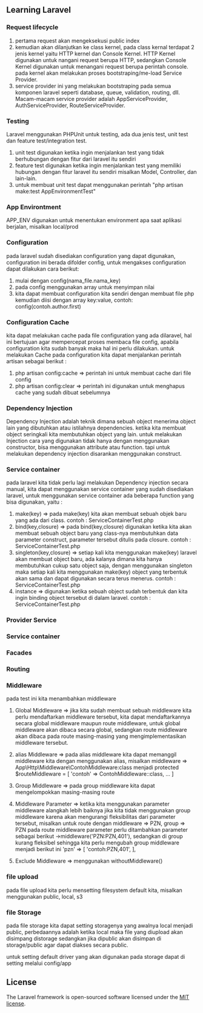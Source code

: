 

## Learning Laravel
### Request lifecycle
1. pertama request akan mengeksekusi public index
2. kemudian akan dilanjutkan ke class kernel, pada class kernal terdapat 2 jenis kernel yaitu HTTP kernel dan Console Kernel. HTTP Kernel digunakan untuk nangani request berupa HTTP, sedangkan Console Kernel digunakan untuk menangani request berupa perintah console.
pada kernel akan melakukan proses bootstraping/me-load Service Provider.
3. service provider ini yang melakukan bootstraping pada semua komponen laravel seperti database, queue, validation, routing, dll.
Macam-macam service provider adalah AppServiceProvider, AuthServiceProvider, RouteServiceProvider.

### Testing
Laravel menggunakan PHPUnit untuk testing, ada dua jenis test, unit test dan feature test/integration test.
1. unit test digunakan ketika ingin menjalankan test yang tidak berhubungan dengan fitur dari laravel itu sendiri
2. feature test digunakan ketika ingin menjalankan test yang memiliki hubungan dengan fitur laravel itu sendiri misalkan Model, Controller, dan lain-lain.
3. untuk membuat unit test dapat menggunakan perintah "php artisan make:test AppEnvironmentTest" 

### App Environtment
APP_ENV digunakan untuk menentukan  environment apa saat aplikasi berjalan, misalkan local/prod

### Configuration
pada laravel sudah disediakan configuration yang dapat digunakan, configuration ini berada difolder config, untuk mengakses configuration dapat dilakukan cara berikut: 
1. mulai dengan config(nama_file.nama_key)
2. pada config menggunakan array untuk menyimpan nilai
3. kita dapat membuat configuration kita sendiri dengan membuat file php kemudian diisi dengan array key:value, contoh: config(contoh.author.first)

### Configuration Cache
kita dapat melakukan cache pada file configuration yang ada dilaravel, hal ini bertujuan agar mempercepat proses membaca file config, apabila configuration kita sudah banyak maka hal ini perlu dilakukan. untuk melakukan Cache pada configuration kita dapat menjalankan perintah artisan sebagai berikut : 
1. php artisan config:cache => perintah ini untuk membuat cache dari file config
2. php artisan config:clear => perintah ini digunakan untuk menghapus cache yang sudah dibuat sebelumnya

### Dependency Injection
Dependency Injection adalah teknik dimana sebuah object menerima object lain yang dibutuhkan atau istilahnya dependencies. ketika kita membuat object seringkali kita membutuhkan object yang lain. 
untuk melakukan Injection cara yang digunakan tidak hanya dengan menggunakan constructor, bisa menggunakan attribute atau function. tapi untuk melakukan dependency injection disarankan menggunakan construct.

### Service container
pada laravel kita tidak perlu lagi melakukan Dependency injection secara manual, kita dapat menggunakan service container yang sudah disediakan laravel, untuk menggunakan service container ada beberapa function yang bisa digunakan, yaitu :
1. make(key) => pada make(key) kita akan membuat sebuah objek baru yang ada dari class. contoh : ServiceContainerTest.php
2. bind(key,closure) => pada bind(key,closure) digunakan ketika kita akan membuat sebuah object baru yang class-nya membutuhkan data parameter construct, parameter tersebut ditulis pada closure. contoh : ServiceContainerTest.php
3. singleton(key,closure) => setiap kali kita menggunakan make(key) laravel akan membuat object baru, ada kalanya dimana kita hanya membutuhkan cukup satu object saja, dengan menggunakan singleton maka setiap kali kita menggunakan make(key) object yang terbentuk akan sama dan dapat digunakan secara terus menerus. contoh : ServiceContainerTest.php
4. instance => digunakan ketika sebuah object sudah terbentuk dan kita ingin binding object tersebut di dalam laravel. contoh : ServiceContainerTest.php

### Provider Service

### Service container

### Facades

### Routing

### Middleware
pada test ini kita menambahkan middleware
1. Global Middleware => jika kita sudah membuat sebuah middleware kita perlu mendaftarkan middleware tersebut, kita dapat mendaftarkannya secara global middleware maupun route middleware, untuk global middleware akan dibaca secara global, sedangkan route middleware akan dibaca pada route masing-masing yang mengimplementasikan middleware tersebut.
2. alias Middleware => pada alias middleware kita dapat memanggil middleware kita dengan menggunakan alias, 
misalkan middleware => App\Http\Middleware\ContohMiddleware:class 
menjadi protected $routeMiddleware = [
        'contoh' => ContohMiddleware::class,
        ...
        ]
3. Group Middleware => pada group middleware kita dapat mengelompokkan masing-masing route 
4. Middleware Parameter => ketika kita menggunakan parameter middleware alangkah lebih baiknya jika kita tidak menggunakan group middleware karena akan mengurangi fleksibilitas dari parameter tersebut, misalkan untuk route dengan middleware => PZN, group => PZN pada route middleware parameter perlu ditambahkan parameter sebagai berikut ->middleware('PZN:PZN,401'), sedangkan di group kurang fleksibel sehingga kita perlu mengubah group middleware menjadi berikut ini 
'pzn' => [
            'contoh:PZN,401',
        ],

5. Exclude Middleware => menggunakan withoutMiddleware()

### file upload
pada file upload kita perlu mensetting filesystem default kita, misalkan menggunakan public, local, s3

### file Storage
pada file storage kita dapat setting storagenya yang awalnya local menjadi public, perbedaannya adalah ketika local maka file yang diupload akan disimpang distorage sedangkan jika dipublic akan disimpan di storage/public agar dapat diakses secara public.

untuk setting default driver yang akan digunakan pada storage dapat di setting melalui config/app

## License

The Laravel framework is open-sourced software licensed under the [MIT license](https://opensource.org/licenses/MIT).
